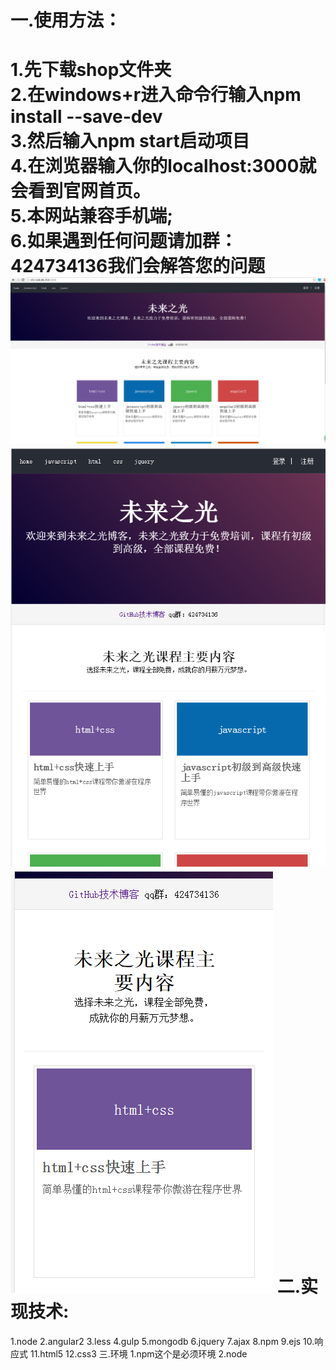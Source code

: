 一.使用方法：
===================
  1.先下载shop文件夹<br>
  2.在windows+r进入命令行输入npm install --save-dev<br>
  3.然后输入npm start启动项目<br>
  4.在浏览器输入你的localhost:3000就会看到官网首页。<br>
  5.本网站兼容手机端;<br>
  6.如果遇到任何问题请加群：424734136我们会解答您的问题<br>
 ![未来之光首页展示](ltsindex.png)
 ![未来之光pad首页展示](padindex.png)
 ![未来之光手机首页展示](phoneinde.png)
二.实现技术:
====================
  1.node
  2.angular2
  3.less
  4.gulp
  5.mongodb
  6.jquery
  7.ajax
  8.npm
  9.ejs
  10.响应式
  11.html5
  12.css3
三.环境
  1.npm这个是必须环境
  2.node
